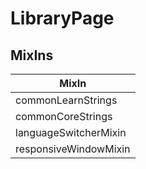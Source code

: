 # LibraryPage

## MixIns

<!-- @vuese:LibraryPage:mixIns:start -->
|MixIn|
|---|
|commonLearnStrings|
|commonCoreStrings|
|languageSwitcherMixin|
|responsiveWindowMixin|

<!-- @vuese:LibraryPage:mixIns:end -->
